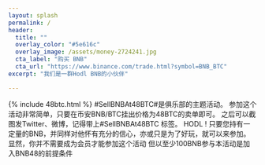 ```yaml
---
layout: splash
permalink: /
header:
  title: ""
  overlay_color: "#5e616c"
  overlay_image: /assets/money-2724241.jpg
  cta_label: "购买 BNB"
  cta_url: "https://www.binance.com/trade.html?symbol=BNB_BTC"
excerpt: "我们是一群Hodl BNB的小伙伴"

---
```


{% include 48btc.html %}
\#SellBNBAt48BTC\#是俱乐部的主题活动。
参加这个活动非常简单，只要在币安BNB/BTC挂出价格为48BTC的卖单即可。
之后可以截图发Twitter、微博，记得带上#SellBNBAt48BTC 标签。
HODL ! 只要您持有一定量的BNB，并同样对他怀有充分的信心，亦或只是为了好玩，就可以来参加。
显然，你并不需要成为会员才能参加这个活动 但以至少100BNB参与本活动是加入BNB48的前提条件
